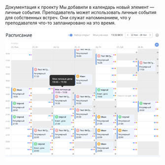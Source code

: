 Документация к проекту
Мы добавили в календарь новый элемент — личные события.
Преподаватель может использовать личные события для собственных встреч.
Они служат напоминанием, что у преподавателя что-то запланировано на это время.

![](documents/pic/file_1.jpg)
